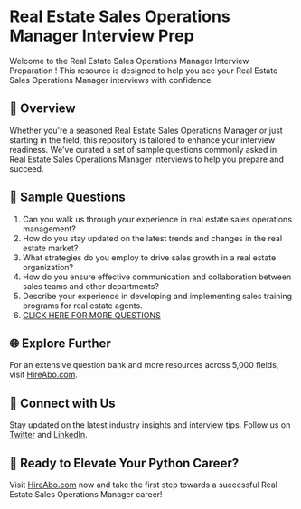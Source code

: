 # Real Estate Sales Operations Manager Interview Prep

Welcome to the Real Estate Sales Operations Manager Interview Preparation ! This resource is designed to help you ace your Real Estate Sales Operations Manager interviews with confidence.

## 🚀 Overview

Whether you're a seasoned Real Estate Sales Operations Manager or just starting in the field, this repository is tailored to enhance your interview readiness. We've curated a set of sample questions commonly asked in Real Estate Sales Operations Manager interviews to help you prepare and succeed.

## 📝 Sample Questions

1. Can you walk us through your experience in real estate sales operations management?
2. How do you stay updated on the latest trends and changes in the real estate market?
3. What strategies do you employ to drive sales growth in a real estate organization?
4. How do you ensure effective communication and collaboration between sales teams and other departments?
5. Describe your experience in developing and implementing sales training programs for real estate agents.
6. [CLICK HERE FOR MORE QUESTIONS](https://hireabo.com/job/21_0_32/Real%20Estate%20Sales%20Operations%20Manager)

## 🌐 Explore Further

For an extensive question bank and more resources across 5,000 fields, visit [HireAbo.com](https://www.hireabo.com).

## 📱 Connect with Us

Stay updated on the latest industry insights and interview tips. Follow us on [Twitter](https://twitter.com/hireabo) and [LinkedIn](https://www.linkedin.com/in/hire-abo-3609972a8/).

## 🚀 Ready to Elevate Your Python Career?

Visit [HireAbo.com](https://www.hireabo.com) now and take the first step towards a successful Real Estate Sales Operations Manager career!